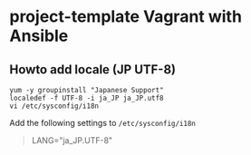 # project-template Vagrant with Ansible

## Howto add locale (JP UTF-8) ###
```
yum -y groupinstall "Japanese Support"
localedef -f UTF-8 -i ja_JP ja_JP.utf8
vi /etc/sysconfig/i18n
```
Add the following settings to `/etc/sysconfig/i18n`
> LANG="ja_JP.UTF-8"